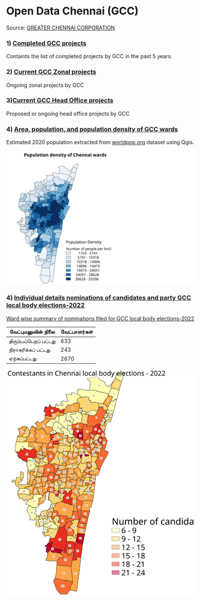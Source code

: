 # Open Data Chennai (GCC)

Source: [GREATER CHENNAI CORPORATION](https://chennaicorporation.gov.in/gcc/)

### 1) [Completed GCC projects](https://raw.githubusercontent.com/elseasama/OpenDataChennai/main/GCCProjectsCompleted.csv)
   Containts the list of completed projects by GCC in the past 5 years.
### 2) [Current GCC Zonal projects](https://github.com/elseasama/OpenDataChennai/blob/main/GCCProjectsCurrentZonal.csv)
  Ongoing zonal projects by GCC
### 3)[Current GCC Head Office projects](https://github.com/elseasama/OpenDataChennai/blob/main/GCCProjectsCurrentHeadOffice.csv)
  Proposed or ongoing head office projects by GCC
### 4) [Area, population, and population density of GCC wards](https://github.com/elseasama/OpenDataChennai/blob/main/WardAreaPopulation.csv)
  Estimated 2020 population extracted from [worldpop.org](https://www.worldpop.org/geodata/summary?id=6527) dataset using Qgis.


![Choropleth map of population density by wards in Chennai](https://raw.githubusercontent.com/elseasama/OpenDataChennai/dccb1134351ffcb94e14b93772cb4177e6a908d0/img/chnPopDenWard.svg)

### 4) [Individual details nominations of candidates and party GCC local body elections-2022](https://github.com/elseasama/OpenDataChennai/blob/main/wardCouncillorNominations.csv) 
   [Ward wise summary of nominations filed for GCC local body elections-2022](https://github.com/elseasama/OpenDataChennai/blob/main/2022NominationsUrbanBody.csv)

|வேட்புமனுவின் நிலை|வேட்பாளர்கள்|
|---|---|
| திரும்பப்பெறப் பட்டது |633|
| நிராகரிக்கப் பட்டது |243|
|ஏற்கப்பட்டது|2670|


![Nominations filed by wards in Chennai](https://raw.githubusercontent.com/elseasama/OpenDataChennai/9216c74f662e3e2fff7b013465953faba52dae73/img/2022nominationsByWardupdated.svg)
